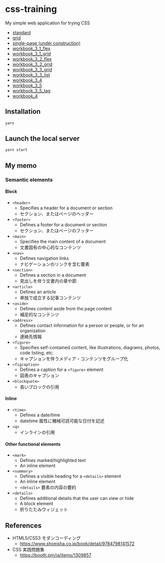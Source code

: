 # css-training

My simple web application for trying CSS

- [standard](./standard)
- [grid](./grid)
- [single-page (under construction)](./single-page)
- [workbook_3_1_flex](./workbook_3_1_flex)
- [workbook_3_1_grid](./workbook_3_1_grid)
- [workbook_3_2_flex](./workbook_3_2_flex)
- [workbook_3_2_grid](./workbook_3_2_grid)
- [workbook_3_3_grid](./workbook_3_3_grid)
- [workbook_3_3_list](./workbook_3_3_list)
- [workbook_3_4](./workbook_3_4)
- [workbook_3_5](./workbook_3_5)
- [workbook_3_5_tag](./workbook_3_5_tag)
- [workbook_4](./workbook_4)

## Installation

```bash
yarn
```

## Launch the local server

```bash
yarn start
```

## My memo

### Semantic elements

#### Block

- `<header>`
  - Specifies a header for a document or section
  - セクション、またはページのヘッダー
- `<footer>`
  - Defines a footer for a document or section
  - セクション、またはページのフッター
- `<main>`
  - Specifies the main content of a document
  - 文書固有の中心的なコンテンツ
- `<nav>`
  - Defines navigation links
  - ナビゲーションのリンクを含む要素
- `<section>`
  - Defines a section in a document
  - 見出しを伴う文書内の章や節
- `<article>`
  - Defines an article
  - 単独で成立する記事コンテンツ
- `<aside>`
  - Defines content aside from the page content
  - 補足的なコンテンツ
- `<address>`
  - Defines contact information for a person or people, or for an organization
  - 連絡先情報
- `<figure>`
  - Specifies self-contained content, like illustrations, diagrams, photos, code listing, etc.
  - キャプションを伴うメディア・コンテンツをグループ化
- `<figcaption>`
  - Defines a caption for a `<figure>` element
  - 図表のキャプション
- `<blockquote>`
  - 長いブロックの引用

#### Inline

- `<time>`
  - Defines a date/time
  - datetime 属性に機械可読可能な日付を記述
- `<q>`
  - インラインの引用

#### Other functional elements

- `<mark>`
  - Defines marked/highlighted text
  - An inline element
- `<summary>`
  - Defines a visible heading for a `<details>` element
  - An inline element
  - `<details>` 要素の内容の要約
- `<details>`
  - Defines additional details that the user can view or hide
  - A block element
  - 折りたたみウィジェット

## References

- HTML5/CSS3 モダンコーディング
  - https://www.shoeisha.co.jp/book/detail/9784798141572
- CSS 実践問題集
  - https://booth.pm/ja/items/1309857
